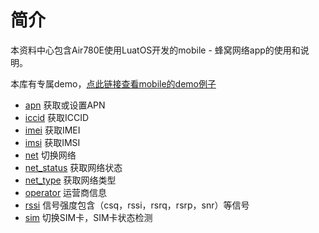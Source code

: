 # 简介

本资料中心包含Air780E使用LuatOS开发的mobile - 蜂窝网络app的使用和说明。

本库有专属demo，[点此链接查看mobile的demo例子](https://gitee.com/openLuat/LuatOS/tree/master/demo/mobile)

- [apn](apn.md) 获取或设置APN
- [iccid](iccid.md) 获取ICCID
- [imei](imei.md) 获取IMEI
- [imsi](imsi.md) 获取IMSI
- [net](net.md) 切换网络
- [net_status](net_status.md) 获取网络状态
- [net_type](net_type.md) 获取网络类型
- [operator](operator.md) 运营商信息
- [rssi](rssi.md) 信号强度包含（csq，rssi，rsrq，rsrp，snr）等信号
- [sim](sim.md) 切换SIM卡，SIM卡状态检测

